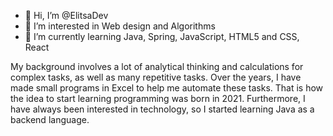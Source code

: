 - 👋 Hi, I’m @ElitsaDev
- 👀 I’m interested in Web design and Algorithms
- 🌱 I’m currently learning Java, Spring, JavaScript, HTML5 and CSS, React


<!---
ElitsaDev/ElitsaDev is a ✨ special ✨ repository because its `README.md` (this file) appears on your GitHub profile.
You can click the Preview link to take a look at your changes.
--->

My background involves a lot of analytical thinking and calculations for complex tasks, as well as many repetitive tasks. Over the years, I have made small programs in Excel to help me automate these tasks. That is how the idea to start learning programming was born in 2021.
Furthermore, I have always been interested in technology, so I started learning Java as a backend language. 
